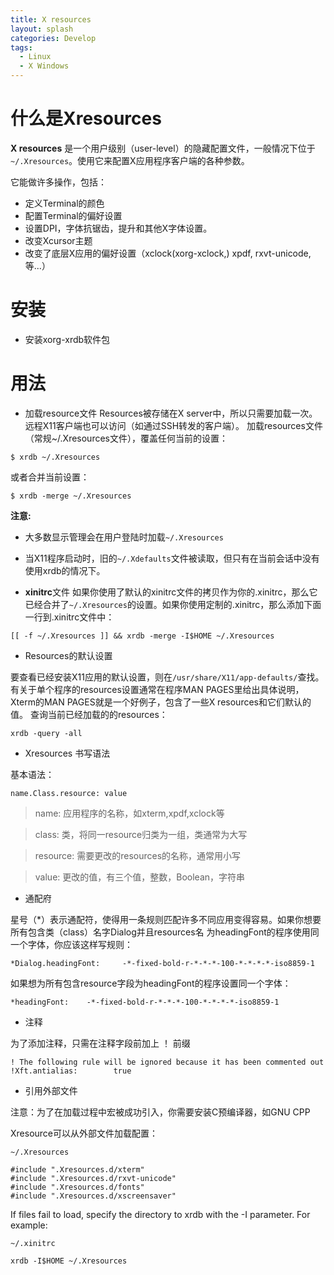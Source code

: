 ```yaml
---
title: X resources
layout: splash
categories: Develop
tags: 
  - Linux
  - X Windows
---
```


# 什么是Xresources

**X resources** 是一个用户级别（user-level）的隐藏配置文件，一般情况下位于`~/.Xresources`。使用它来配置X应用程序客户端的各种参数。

它能做许多操作，包括：
  - 定义Terminal的颜色
  - 配置Terminal的偏好设置
  - 设置DPI，字体抗锯齿，提升和其他X字体设置。
  - 改变Xcursor主题
  - 改变了底层X应用的偏好设置（xclock(xorg-xclock,) xpdf, rxvt-unicode,等...）

# 安装
  - 安装xorg-xrdb软件包

# 用法
  - 加载resource文件
  Resources被存储在X server中，所以只需要加载一次。远程X11客户端也可以访问（如通过SSH转发的客户端）。
  加载resources文件（常规~/.Xresources文件），覆盖任何当前的设置：
  
  `$ xrdb ~/.Xresources`

  或者合并当前设置：

  `$ xrdb -merge ~/.Xresources`

  **注意:**
  - 大多数显示管理会在用户登陆时加载`~/.Xresources`
  - 当X11程序启动时，旧的`~/.Xdefaults`文件被读取，但只有在当前会话中没有使用xrdb的情况下。
  
  - **xinitrc**文件
  如果你使用了默认的xinitrc文件的拷贝作为你的.xinitrc，那么它已经合并了`~/.Xresources`的设置。如果你使用定制的.xinitrc，那么添加下面一行到.xinitrc文件中：

  `[[ -f ~/.Xresources ]] && xrdb -merge -I$HOME ~/.Xresources`

  - Resources的默认设置

  要查看已经安装X11应用的默认设置，则在`/usr/share/X11/app-defaults/`查找。
  有关于单个程序的resources设置通常在程序MAN PAGES里给出具体说明，Xterm的MAN PAGES就是一个好例子，包含了一些X resources和它们默认的值。
  查询当前已经加载的的resources：

  `xrdb -query -all`

  - Xresources 书写语法

  基本语法：

  `name.Class.resource: value`

  > name: 应用程序的名称，如xterm,xpdf,xclock等

  > class: 类，将同一resource归类为一组，类通常为大写

  > resource: 需要更改的resources的名称，通常用小写
  
  > value: 更改的值，有三个值，整数，Boolean，字符串

  - 通配府


  星号（\*）表示通配符，使得用一条规则匹配许多不同应用变得容易。如果你想要所有包含类（class）名字Dialog并且resources名
  为headingFont的程序使用同一个字体，你应该这样写规则：

  ```
  *Dialog.headingFont:     -*-fixed-bold-r-*-*-*-100-*-*-*-*-iso8859-1

  ```

  如果想为所有包含resource字段为headingFont的程序设置同一个字体：

  ```
  *headingFont:    -*-fixed-bold-r-*-*-*-100-*-*-*-*-iso8859-1
  ```

  - 注释

  为了添加注释，只需在注释字段前加上 ！ 前缀

  ```
  ! The following rule will be ignored because it has been commented out
  !Xft.antialias:        true
  ```

  - 引用外部文件

  注意：为了在加载过程中宏被成功引入，你需要安装C预编译器，如GNU CPP

  Xresource可以从外部文件加载配置：

  ```
  ~/.Xresources

  #include ".Xresources.d/xterm"
  #include ".Xresources.d/rxvt-unicode"
  #include ".Xresources.d/fonts"
  #include ".Xresources.d/xscreensaver"

  ```

  If files fail to load, specify the directory to xrdb with the -I parameter. For example: 

  ```
  ~/.xinitrc

  xrdb -I$HOME ~/.Xresources

  ```









